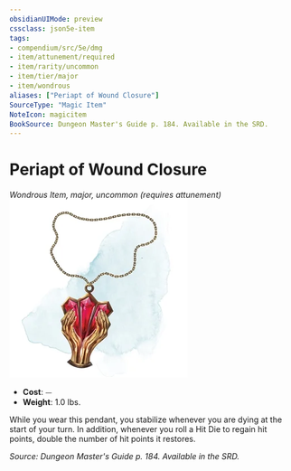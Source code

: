 ```yaml
---
obsidianUIMode: preview
cssclass: json5e-item
tags:
- compendium/src/5e/dmg
- item/attunement/required
- item/rarity/uncommon
- item/tier/major
- item/wondrous
aliases: ["Periapt of Wound Closure"]
SourceType: "Magic Item"
NoteIcon: magicitem
BookSource: Dungeon Master's Guide p. 184. Available in the SRD.
---
```

# Periapt of Wound Closure
*Wondrous Item, major, uncommon (requires attunement)*  
![](/3-Mechanics/CLI/items/img/periapt-of-wound-closure.webp#right)  

- **Cost**: ⏤
- **Weight**: 1.0 lbs.

While you wear this pendant, you stabilize whenever you are dying at the start of your turn. In addition, whenever you roll a Hit Die to regain hit points, double the number of hit points it restores.

*Source: Dungeon Master's Guide p. 184. Available in the SRD.*